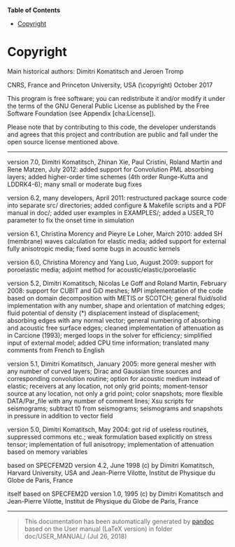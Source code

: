 **Table of Contents**

-   [Copyright](#copyright)

Copyright
=========

Main historical authors: Dimitri Komatitsch and Jeroen Tromp

CNRS, France and Princeton University, USA
\(\copyright\) October 2017

This program is free software; you can redistribute it and/or modify it under the terms of the GNU General Public License as published by the Free Software Foundation (see Appendix [cha:License]).

Please note that by contributing to this code, the developer understands and agrees that this project and contribution are public and fall under the open source license mentioned above.

****

version 7.0, Dimitri Komatitsch, Zhinan Xie, Paul Cristini, Roland Martin and Rene Matzen, July 2012:
added support for Convolution PML absorbing layers; added higher-order time schemes (4th order Runge-Kutta and LDDRK4-6); many small or moderate bug fixes

version 6.2, many developers, April 2011:
restructured package source code into separate src/ directories; added configure & Makefile scripts and a PDF manual in doc/; added user examples in EXAMPLES/; added a USER\_T0 parameter to fix the onset time in simulation

version 6.1, Christina Morency and Pieyre Le Loher, March 2010:
added SH (membrane) waves calculation for elastic media; added support for external fully anisotropic media; fixed some bugs in acoustic kernels

version 6.0, Christina Morency and Yang Luo, August 2009:
support for poroelastic media; adjoint method for acoustic/elastic/poroelastic

version 5.2, Dimitri Komatitsch, Nicolas Le Goff and Roland Martin, February 2008:
support for CUBIT and GiD meshes; MPI implementation of the code based on domain decomposition with METIS or SCOTCH; general fluid/solid implementation with any number, shape and orientation of matching edges; fluid potential of density \(*\) displacement instead of displacement; absorbing edges with any normal vector; general numbering of absorbing and acoustic free surface edges; cleaned implementation of attenuation as in Carcione (1993); merged loops in the solver for efficiency; simplified input of external model; added CPU time information; translated many comments from French to English

version 5.1, Dimitri Komatitsch, January 2005:
more general mesher with any number of curved layers; Dirac and Gaussian time sources and corresponding convolution routine; option for acoustic medium instead of elastic; receivers at any location, not only grid points; moment-tensor source at any location, not only a grid point; color snapshots; more flexible DATA/Par\_file with any number of comment lines; Xsu scripts for seismograms; subtract t0 from seismograms; seismograms and snapshots in pressure in addition to vector field

version 5.0, Dimitri Komatitsch, May 2004:
got rid of useless routines, suppressed commons etc.; weak formulation based explicitly on stress tensor; implementation of full anisotropy; implementation of attenuation based on memory variables

based on SPECFEM2D version 4.2, June 1998
(c) by Dimitri Komatitsch, Harvard University, USA and Jean-Pierre Vilotte, Institut de Physique du Globe de Paris, France

itself based on SPECFEM2D version 1.0, 1995
(c) by Dimitri Komatitsch and Jean-Pierre Vilotte, Institut de Physique du Globe de Paris, France

-----
> This documentation has been automatically generated by [pandoc](http://www.pandoc.org)
> based on the User manual (LaTeX version) in folder doc/USER_MANUAL/
> (Jul 26, 2018)

